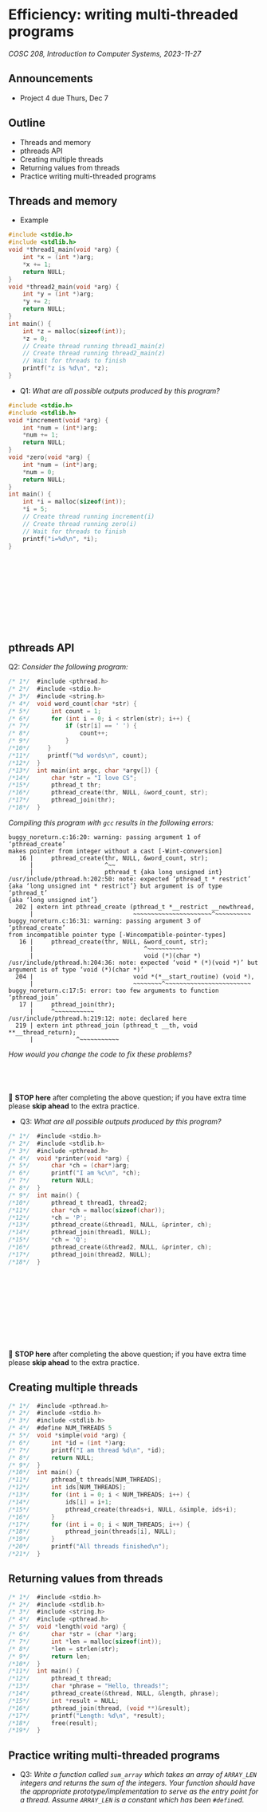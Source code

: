 # Efficiency: writing multi-threaded programs
_COSC 208, Introduction to Computer Systems, 2023-11-27_

## Announcements
* Project 4 due Thurs, Dec 7

## Outline
* Threads and memory
* pthreads API
* Creating multiple threads
* Returning values from threads
* Practice writing multi-threaded programs

## Threads and memory

* Example


```c
#include <stdio.h>
#include <stdlib.h>
void *thread1_main(void *arg) {
    int *x = (int *)arg;
    *x += 1;
    return NULL;
}
void *thread2_main(void *arg) {
    int *y = (int *)arg;
    *y += 2;
    return NULL;
}
int main() {
    int *z = malloc(sizeof(int));
    *z = 0;
    // Create thread running thread1_main(z)
    // Create thread running thread2_main(z)
    // Wait for threads to finish
    printf("z is %d\n", *z);
}
```

<div style="page-break-after:always;"></div>

* Q1: _What are all possible outputs produced by this program?_


```c
#include <stdio.h>
#include <stdlib.h>
void *increment(void *arg) {
    int *num = (int*)arg;
    *num += 1;
    return NULL;
}
void *zero(void *arg) {
    int *num = (int*)arg;
    *num = 0;
    return NULL;
}
int main() {
    int *i = malloc(sizeof(int));
    *i = 5;
    // Create thread running increment(i)
    // Create thread running zero(i)
    // Wait for threads to finish
    printf("i=%d\n", *i);
}
```

<p style="height:10em;"></p>

## pthreads API

Q2: _Consider the following program:_


```c
/* 1*/  #include <pthread.h>
/* 2*/  #include <stdio.h>
/* 3*/  #include <string.h>
/* 4*/  void word_count(char *str) {
/* 5*/      int count = 1;
/* 6*/      for (int i = 0; i < strlen(str); i++) {
/* 7*/          if (str[i] == ' ') {
/* 8*/              count++;
/* 9*/          }
/*10*/     }
/*11*/     printf("%d words\n", count);
/*12*/  }
/*13*/  int main(int argc, char *argv[]) {
/*14*/      char *str = "I love CS";
/*15*/      pthread_t thr;
/*16*/      pthread_create(thr, NULL, &word_count, str);
/*17*/      pthread_join(thr);
/*18*/  }
```

_Compiling this program with `gcc` results in the following errors:_

```
buggy_noreturn.c:16:20: warning: passing argument 1 of ‘pthread_create’ 
makes pointer from integer without a cast [-Wint-conversion]
   16 |     pthread_create(thr, NULL, &word_count, str);
      |                    ^~~
      |                    pthread_t {aka long unsigned int}
/usr/include/pthread.h:202:50: note: expected ‘pthread_t * restrict’ 
{aka ‘long unsigned int * restrict’} but argument is of type ‘pthread_t’ 
{aka ‘long unsigned int’}
  202 | extern int pthread_create (pthread_t *__restrict __newthread,
      |                            ~~~~~~~~~~~~~~~~~~~~~~^~~~~~~~~~~
buggy_noreturn.c:16:31: warning: passing argument 3 of ‘pthread_create’ 
from incompatible pointer type [-Wincompatible-pointer-types]
   16 |     pthread_create(thr, NULL, &word_count, str);
      |                               ^~~~~~~~~~~
      |                               void (*)(char *)
/usr/include/pthread.h:204:36: note: expected ‘void * (*)(void *)’ but 
argument is of type ‘void (*)(char *)’
  204 |                            void *(*__start_routine) (void *),
      |                            ~~~~~~~~^~~~~~~~~~~~~~~~~~~~~~~~~
buggy_noreturn.c:17:5: error: too few arguments to function ‘pthread_join’
   17 |     pthread_join(thr);
      |     ^~~~~~~~~~~~
/usr/include/pthread.h:219:12: note: declared here
  219 | extern int pthread_join (pthread_t __th, void **__thread_return);
      |            ^~~~~~~~~~~~
```

_How would you change the code to fix these problems?_

<div style="height:3em;"></div>

🛑 **STOP here** after completing the above question; if you have extra time please **skip ahead** to the extra practice.

<div style="page-break-after:always;"></div>

* Q3: _What are all possible outputs produced by this program?_


```c
/* 1*/  #include <stdio.h>
/* 2*/  #include <stdlib.h>
/* 3*/  #include <pthread.h>
/* 4*/  void *printer(void *arg) {
/* 5*/      char *ch = (char*)arg;
/* 6*/      printf("I am %c\n", *ch);
/* 7*/      return NULL;
/* 8*/  }
/* 9*/  int main() {
/*10*/      pthread_t thread1, thread2;
/*11*/      char *ch = malloc(sizeof(char));
/*12*/      *ch = 'P';
/*13*/      pthread_create(&thread1, NULL, &printer, ch);
/*14*/      pthread_join(thread1, NULL);
/*15*/      *ch = 'Q';
/*16*/      pthread_create(&thread2, NULL, &printer, ch);
/*17*/      pthread_join(thread2, NULL);
/*18*/  }
```

<div style="height:10em;"></div>

🛑 **STOP here** after completing the above question; if you have extra time please **skip ahead** to the extra practice.

<div style="page-break-after:always;"></div>

## Creating multiple threads


```c
/* 1*/  #include <pthread.h>
/* 2*/  #include <stdio.h>
/* 3*/  #include <stdlib.h>
/* 4*/  #define NUM_THREADS 5
/* 5*/  void *simple(void *arg) {
/* 6*/      int *id = (int *)arg;
/* 7*/      printf("I am thread %d\n", *id);
/* 8*/      return NULL;
/* 9*/  }
/*10*/  int main() {
/*11*/      pthread_t threads[NUM_THREADS];
/*12*/      int ids[NUM_THREADS];
/*13*/      for (int i = 0; i < NUM_THREADS; i++) {
/*14*/          ids[i] = i+1;
/*15*/          pthread_create(threads+i, NULL, &simple, ids+i);
/*16*/      } 
/*17*/      for (int i = 0; i < NUM_THREADS; i++) {
/*18*/          pthread_join(threads[i], NULL);
/*19*/      }
/*20*/      printf("All threads finished\n");
/*21*/  }
```

## Returning values from threads


```c
/* 1*/  #include <stdio.h>
/* 2*/  #include <stdlib.h>
/* 3*/  #include <string.h>
/* 4*/  #include <pthread.h>
/* 5*/  void *length(void *arg) {
/* 6*/      char *str = (char *)arg;
/* 7*/      int *len = malloc(sizeof(int));
/* 8*/      *len = strlen(str);
/* 9*/      return len;
/*10*/  }
/*11*/  int main() {
/*12*/      pthread_t thread;
/*13*/      char *phrase = "Hello, threads!";
/*14*/      pthread_create(&thread, NULL, &length, phrase);
/*15*/      int *result = NULL;
/*16*/      pthread_join(thread, (void **)&result);
/*17*/      printf("Length: %d\n", *result);
/*18*/      free(result);
/*19*/  }
```

<div style="page-break-after:always;"></div>

## Practice writing multi-threaded programs

* Q3: _Write a function called `sum_array` which takes an array of `ARRAY_LEN` integers and returns the sum of the integers. Your function should have the appropriate prototype/implementation to serve as the entry point for a thread. Assume `ARRAY_LEN` is a constant which has been `#define`d._

<p style="height:20em;"></p>

* Q4: _Write a function called `sum_matrix` which takes an array of `NUM_ARRAYS` arrays of integers (i.e., an `int **`) and returns the sum of all the integers. The function should create `NUM_ARRAYS` threads, each running the `sum_array` function for a single array of integers. Assume `NUM_ARRAYS` is a constant which has been `#define`d._

<div style="page-break-after:always;"></div>

## Extra practice

* Q5: _What are all possible outputs produced by this program?_


```c
/* 1*/  #include <stdio.h>
/* 2*/  #include <stdlib.h>
/* 3*/  #include <pthread.h>
/* 4*/  void *printer(void *arg) {
/* 5*/      char *ch = (char*)arg;
/* 6*/      printf("I am %c\n", *ch);
/* 7*/      return NULL;
/* 8*/  }
/* 9*/  int main() {
/*10*/      pthread_t thread1, thread2;
/*11*/      char *ch = malloc(sizeof(char));
/*12*/      *ch = 'M';
/*13*/      pthread_create(&thread1, NULL, &printer, ch);
/*14*/      *ch = 'N';
/*15*/      pthread_create(&thread2, NULL, &printer, ch);
/*16*/      pthread_join(thread1, NULL);
/*17*/      pthread_join(thread2, NULL);
/*18*/  }
```
